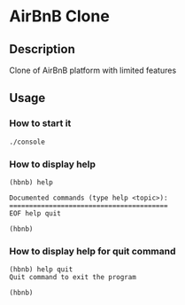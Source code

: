 # AirBnB Clone

## Description

Clone of AirBnB platform with limited features

## Usage

### How to start it
```
./console
```

### How to display help
```
(hbnb) help

Documented commands (type help <topic>):
========================================
EOF help quit

(hbnb)
```

### How to display help for quit command
```
(hbnb) help quit
Quit command to exit the program

(hbnb)
```
